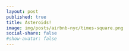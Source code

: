 ```yaml
---
layout: post
published: true
title: Asteroids!
image: img/posts/airbnb-nyc/times-square.png
social-share: false
#show-avatar: false
---
```



